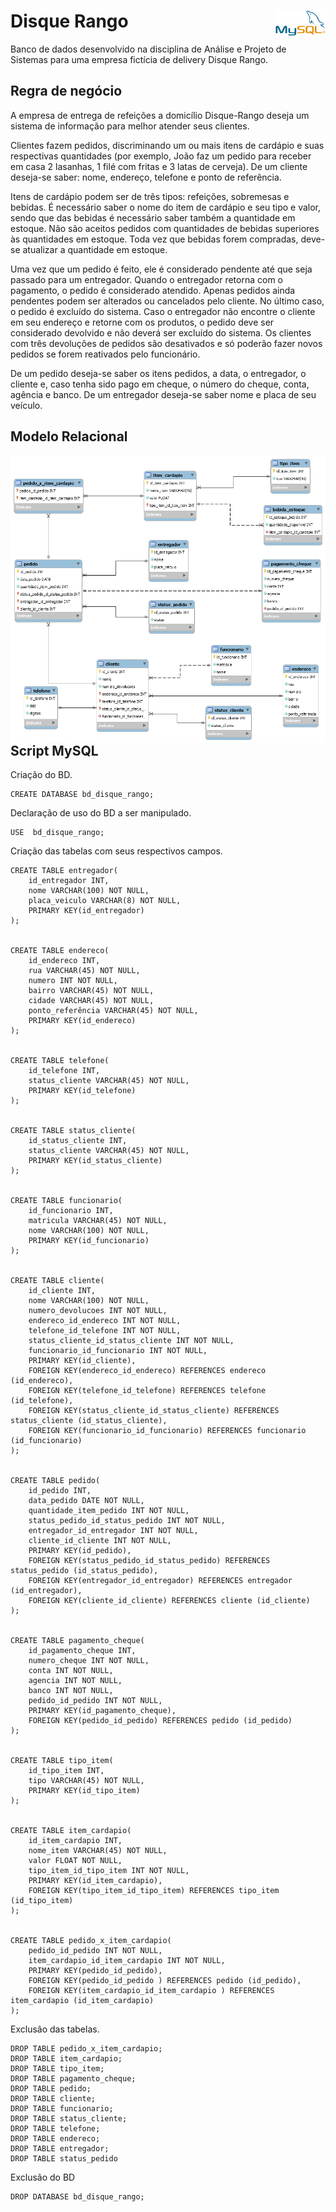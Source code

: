 # Disque Rango <img src="logo/mysql.png" width="80" height="40" align="right">

Banco de dados desenvolvido na disciplina de Análise e Projeto de Sistemas para uma empresa fictícia de delivery Disque Rango.

## Regra de negócio

A empresa de entrega de refeições a domicílio Disque-Rango deseja um sistema de informação para melhor atender seus clientes. 

Clientes fazem pedidos, discriminando um ou mais itens de cardápio e suas respectivas quantidades (por exemplo, João faz um pedido para receber em casa 2 lasanhas, 1 filé com fritas e 3 latas de cerveja). De um cliente deseja-se saber: nome, endereço, telefone e ponto de referência.

Itens de cardápio podem ser de três tipos: refeições, sobremesas e bebidas. É necessário saber o nome do item de cardápio e seu tipo e valor, sendo que das bebidas é necessário saber também a quantidade em estoque. Não são aceitos pedidos com quantidades de bebidas superiores às quantidades em estoque. Toda vez que bebidas forem compradas, deve-se atualizar a quantidade em estoque.

Uma vez que um pedido é feito, ele é considerado pendente até que seja passado para um entregador. Quando o entregador retorna com o pagamento, o pedido é considerado atendido. Apenas pedidos ainda pendentes podem ser alterados ou cancelados pelo cliente. No último caso, o pedido é excluído do sistema. Caso o entregador não encontre o cliente em seu endereço e retorne com os produtos, o pedido deve ser considerado devolvido e não deverá ser excluído do sistema. Os clientes com três devoluções de pedidos são desativados e só poderão fazer novos pedidos se forem reativados pelo funcionário.

De um pedido deseja-se saber os itens pedidos, a data, o entregador, o cliente e, caso tenha sido pago em cheque, o número do cheque, conta, agência e banco. De um entregador deseja-se saber nome e placa de seu veículo.

## Modelo Relacional

<img src="modelo_relacional/mr_disque_rango.png" align="right">

## Script MySQL

Criação do BD.
```mysql
CREATE DATABASE bd_disque_rango;
```

Declaração de uso do BD a ser manipulado.
```mysql
USE  bd_disque_rango;
```

Criação das tabelas com seus respectivos campos.
```mysql
CREATE TABLE entregador(
	id_entregador INT,
    nome VARCHAR(100) NOT NULL,
    placa_veiculo VARCHAR(8) NOT NULL,
    PRIMARY KEY(id_entregador)
);


CREATE TABLE endereco(
	id_endereco INT,
    rua VARCHAR(45) NOT NULL,
    numero INT NOT NULL,
	bairro VARCHAR(45) NOT NULL,
    cidade VARCHAR(45) NOT NULL,
    ponto_referência VARCHAR(45) NOT NULL,
    PRIMARY KEY(id_endereco)
);


CREATE TABLE telefone(
	id_telefone INT,
    status_cliente VARCHAR(45) NOT NULL,
    PRIMARY KEY(id_telefone)
);


CREATE TABLE status_cliente(
	id_status_cliente INT,
    status_cliente VARCHAR(45) NOT NULL,
    PRIMARY KEY(id_status_cliente)
);


CREATE TABLE funcionario(
	id_funcionario INT,
	matricula VARCHAR(45) NOT NULL,
	nome VARCHAR(100) NOT NULL,
	PRIMARY KEY(id_funcionario)
);


CREATE TABLE cliente(
	id_cliente INT,
    nome VARCHAR(100) NOT NULL,
    numero_devolucoes INT NOT NULL,
    endereco_id_endereco INT NOT NULL,
	telefone_id_telefone INT NOT NULL,
	status_cliente_id_status_cliente INT NOT NULL,
    funcionario_id_funcionario INT NOT NULL,
    PRIMARY KEY(id_cliente),
    FOREIGN KEY(endereco_id_endereco) REFERENCES endereco (id_endereco),
    FOREIGN KEY(telefone_id_telefone) REFERENCES telefone (id_telefone),
    FOREIGN KEY(status_cliente_id_status_cliente) REFERENCES status_cliente (id_status_cliente),
    FOREIGN KEY(funcionario_id_funcionario) REFERENCES funcionario (id_funcionario)
);


CREATE TABLE pedido(
	id_pedido INT,
	data_pedido DATE NOT NULL,
	quantidade_item_pedido INT NOT NULL,
	status_pedido_id_status_pedido INT NOT NULL,
	entregador_id_entregador INT NOT NULL,
	cliente_id_cliente INT NOT NULL,
	PRIMARY KEY(id_pedido),
	FOREIGN KEY(status_pedido_id_status_pedido) REFERENCES status_pedido (id_status_pedido),
	FOREIGN KEY(entregador_id_entregador) REFERENCES entregador (id_entregador),
	FOREIGN KEY(cliente_id_cliente) REFERENCES cliente (id_cliente)
);


CREATE TABLE pagamento_cheque(
	id_pagamento_cheque INT,
	numero_cheque INT NOT NULL,
	conta INT NOT NULL,
	agencia INT NOT NULL,
	banco INT NOT NULL,
	pedido_id_pedido INT NOT NULL,
	PRIMARY KEY(id_pagamento_cheque),
	FOREIGN KEY(pedido_id_pedido) REFERENCES pedido (id_pedido)
);


CREATE TABLE tipo_item(
	id_tipo_item INT,
	tipo VARCHAR(45) NOT NULL,
	PRIMARY KEY(id_tipo_item)
);


CREATE TABLE item_cardapio(
	id_item_cardapio INT,
	nome_item VARCHAR(45) NOT NULL,
	valor FLOAT NOT NULL,
	tipo_item_id_tipo_item INT NOT NULL,
	PRIMARY KEY(id_item_cardapio),
	FOREIGN KEY(tipo_item_id_tipo_item) REFERENCES tipo_item (id_tipo_item)
);


CREATE TABLE pedido_x_item_cardapio(
	pedido_id_pedido INT NOT NULL,
    item_cardapio_id_item_cardapio INT NOT NULL,
	PRIMARY KEY(pedido_id_pedido),
	FOREIGN KEY(pedido_id_pedido ) REFERENCES pedido (id_pedido),
	FOREIGN KEY(item_cardapio_id_item_cardapio ) REFERENCES item_cardapio (id_item_cardapio)
);
```

Exclusão das tabelas.
```mysql
DROP TABLE pedido_x_item_cardapio;
DROP TABLE item_cardapio;
DROP TABLE tipo_item;
DROP TABLE pagamento_cheque;
DROP TABLE pedido;
DROP TABLE cliente;
DROP TABLE funcionario;
DROP TABLE status_cliente;
DROP TABLE telefone;
DROP TABLE endereco;
DROP TABLE entregador;
DROP TABLE status_pedido
```

Exclusão do BD
```mysql
DROP DATABASE bd_disque_rango;
```
